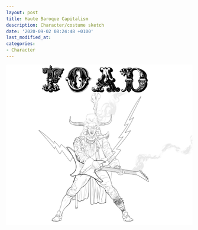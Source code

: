 ```yaml
---
layout: post
title: Haute Baroque Capitalism
description: Character/costume sketch
date: '2020-09-02 08:24:48 +0100'
last_modified_at:
categories:
- Character
---
```

![Haute Baroque Capitalism character/costume sketch](/images/FOAD.png)
